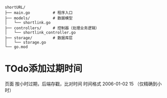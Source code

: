 ```
shortURL/
├── main.go          # 程序入口
├── models/          # 数据模型
│   └── shortlink.go
├── controllers/     # 控制器（处理业务逻辑）
│   └── shortlink_controller.go
├── storage/         # 数据库层
│   └── storage.go
└── go.mod
```

# TOdo添加过期时间
页面 按小时过期，后端存戳，比对时间
时间格式 2006-01-02 15 （仅精确到小时）